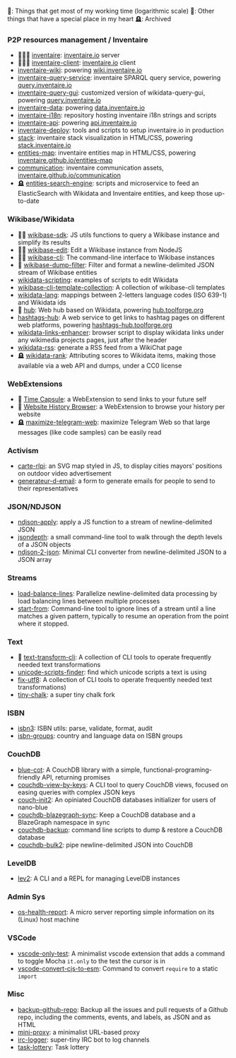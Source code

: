 🌟: Things that get most of my working time (logarithmic scale)
💖: Other things that have a special place in my heart
🪦: Archived

### P2P resources management / Inventaire
* 🌟🌟🌟 [inventaire](https://github.com/inventaire/inventaire): [inventaire.io](https://inventaire.io) server
* 🌟🌟🌟 [inventaire-client](https://github.com/inventaire/inventaire-client): [inventaire.io](https://inventaire.io) client
* [inventaire-wiki](https://github.com/inventaire/inventaire-wiki): powering [wiki.inventaire.io](https://wiki.inventaire.io)
* [inventaire-query-service](https://github.com/inventaire/inventaire-query-service): inventaire SPARQL query service, powering [query.inventaire.io](https://query.inventaire.io)
* [inventaire-query-gui](https://github.com/inventaire/inventaire-query-gui): customized version of wikidata-query-gui, powering [query.inventaire.io](https://query.inventaire.io)
* [inventaire-data](https://github.com/inventaire/inventaire-data): powering [data.inventaire.io](https://data.inventaire.io)
* [inventaire-i18n](https://github.com/inventaire/inventaire-i18n): repository hosting inventaire i18n strings and scripts
* [inventaire-api](https://github.com/inventaire/inventaire-api): powering [api.inventaire.io](https://api.inventaire.io)
* [inventaire-deploy](https://github.com/inventaire/inventaire-deploy): tools and scripts to setup inventaire.io in production
* [stack](https://github.com/inventaire/stack): inventaire stack visualization in HTML/CSS, powering [stack.inventaire.io](https://stack.inventaire.io)
* [entities-map](https://github.com/inventaire/entities-map): inventaire entities map in HTML/CSS, powering [inventaire.github.io/entities-map](https://inventaire.github.io/entities-map)
* [communication](https://github.com/inventaire/communication): inventaire communication assets, [inventaire.github.io/communication](https://inventaire.github.io/communication)
* 🪦 [entities-search-engine](https://github.com/inventaire/entities-search-engine): scripts and microservice to feed an ElasticSearch with Wikidata and Inventaire entities, and keep those up-to-date

### Wikibase/Wikidata
* 🌟🌟 [wikibase-sdk](https://www.npmjs.com/package/wikibase-sdk): JS utils functions to query a Wikibase instance and simplify its results
* 🌟🌟 [wikibase-edit](https://github.com/maxlath/wikibase-edit): Edit a Wikibase instance from NodeJS
* 🌟🌟 [wikibase-cli](https://github.com/maxlath/wikibase-cli): The command-line interface to Wikibase instances
* 🌟 [wikibase-dump-filter](https://npmjs.com/package/wikibase-dump-filter): Filter and format a newline-delimited JSON stream of Wikibase entities
* [wikidata-scripting](https://github.com/maxlath/wikidata-scripting): examples of scripts to edit Wikidata
* [wikibase-cli-template-collection](https://github.com/maxlath/wikibase-cli-template-collection): A collection of wikibase-cli templates
* [wikidata-lang](https://github.com/inventaire/wikidata-lang): mappings between 2-letters language codes (ISO 639-1) and Wikidata ids
* 🌟 [hub](https://github.com/maxlath/hub): Web hub based on Wikidata, powering [hub.toolforge.org](https://hub.toolforge.org)
* [hashtags-hub](https://github.com/maxlath/hashtags-hub): A web service to get links to hashtag pages on different web platforms, powering [hashtags-hub.toolforge.org](https://hashtags-hub.toolforge.org)
* [wikidata-links-enhancer](https://github.com/maxlath/wikidata-links-enhancer): browser script to display wikidata links under any wikimedia projects pages, just after the header
* [wikidata-rss](https://github.com/maxlath/wikichat-rss): generate a RSS feed from a WikiChat page
* 🪦 [wikidata-rank](https://github.com/maxlath/wikidata-rank): Attributing scores to Wikidata items, making those available via a web API and dumps, under a CC0 license

### WebExtensions
* 💖 [Time Capsule](https://github.com/maxlath/time-capsule): a WebExtension to send links to your future self
* 💖 [Website History Browser](https://github.com/maxlath/website-history-browser): a WebExtension to browse your history per website
* 🪦 [maximize-telegram-web](https://github.com/maxlath/maximize-telegram-web): maximize Telegram Web so that large messages (like code samples) can be easily read

### Activism
* [carte-rlpi](https://framagit.org/pleinlavue/carte-rlpi): an SVG map styled in JS, to display cities mayors' positions on outdoor video advertisement
* [generateur-d-email](https://framagit.org/pleinlavue/generateur-d-email): a form to generate emails for people to send to their representatives

### JSON/NDJSON
* [ndjson-apply](https://github.com/maxlath/ndjson-apply): apply a JS function to a stream of newline-delimited JSON
* [jsondepth](https://github.com/maxlath/jsondepth): a small command-line tool to walk through the depth levels of a JSON objects
* [ndjson-2-json](https://github.com/maxlath/ndjson-2-json): Minimal CLI converter from newline-delimited JSON to a JSON array

### Streams
* [load-balance-lines](https://www.npmjs.com/package/load-balance-lines): Parallelize newline-delimited data processing by load balancing lines between multiple processes
* [start-from](https://www.npmjs.com/package/start-from): Command-line tool to ignore lines of a stream until a line matches a given pattern, typically to resume an operation from the point where it stopped.

### Text
* 💖 [text-transform-cli](https://github.com/maxlath/text-transform-cli): A collection of CLI tools to operate frequently needed text transformations
* [unicode-scripts-finder](https://github.com/maxlath/unicode-scripts-finder): find which unicode scripts a text is using
* [fix-utf8](https://github.com/maxlath/fix-utf8): A collection of CLI tools to operate frequently needed text transformations)
* [tiny-chalk](https://github.com/maxlath/tiny-chalk): a super tiny chalk fork

### ISBN
* [isbn3](https://github.com/inventaire/isbn3): ISBN utils: parse, validate, format, audit
* [isbn-groups](https://github.com/inventaire/isbn-groups): country and language data on ISBN groups

### CouchDB
* [blue-cot](https://github.com/maxlath/blue-cot): A CouchDB library with a simple, functional-programing-friendly API, returning promises
* [couchdb-view-by-keys](https://github.com/maxlath/couchdb-view-by-keys): A CLI tool to query CouchDB views, focused on easing queries with complex JSON keys
* [couch-init2](https://github.com/maxlath/https://github.com/maxlath/couch-init2): An opiniated CouchDB databases initializer for users of nano-blue
* [couchdb-blazegraph-sync](https://github.com/maxlath/couchdb-blazegraph-sync): Keep a CouchDB database and a BlazeGraph namespace in sync
* [couchdb-backup](https://github.com/maxlath/couchdb-backup): command line scripts to dump & restore a CouchDB database
* [couchdb-bulk2](https://github.com/maxlath/couchdb-bulk2): pipe newline-delimited JSON into CouchDB

### LevelDB
* [lev2](https://github.com/maxlath/lev2): A CLI and a REPL for managing LevelDB instances

### Admin Sys
* [os-health-report](https://github.com/maxlath/os-health-report): A micro server reporting simple information on its (Linux) host machine

### VSCode
* [vscode-only-test](https://github.com/maxlath/vscode-only-test): A minimalist vscode extension that adds a command to toggle Mocha `it.only` to the test the cursor is in
* [vscode-convert-cjs-to-esm](https://github.com/maxlath/vscode-convert-cjs-to-esm): Command to convert `require` to a static `import`

### Misc
* [backup-github-repo](https://github.com/maxlath/backup-github-repo): Backup all the issues and pull requests of a Github repo, including the comments, events, and labels, as JSON and as HTML
* [mini-proxy](https://github.com/maxlath/mini-proxy): a minimalist URL-based proxy
* [irc-logger](https://github.com/maxlath/irc-logger): super-tiny IRC bot to log channels
* [task-lottery](https://gitlab.com/kanthaus/task-lottery): Task lottery
